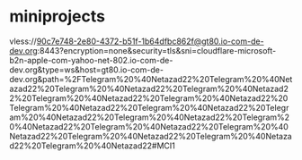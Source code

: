 # miniprojects
vless://90c7e748-2e80-4372-b51f-1b64dfbc862f@gt80.io-com-de-dev.org:8443?encryption=none&security=tls&sni=cloudflare-microsoft-b2n-apple-com-yahoo-net-802.io-com-de-dev.org&type=ws&host=gt80.io-com-de-dev.org&path=%2FTelegram%20%40Netazad22%20Telegram%20%40Netazad22%20Telegram%20%40Netazad22%20Telegram%20%40Netazad22%20Telegram%20%40Netazad22%20Telegram%20%40Netazad22%20Telegram%20%40Netazad22%20Telegram%20%40Netazad22%20Telegram%20%40Netazad22%20Telegram%20%40Netazad22%20Telegram%20%40Netazad22%20Telegram%20%40Netazad22%20Telegram%20%40Netazad22%20Telegram%20%40Netazad22%20Telegram%20%40Netazad22%20Telegram%20%40Netazad22#MCI1
